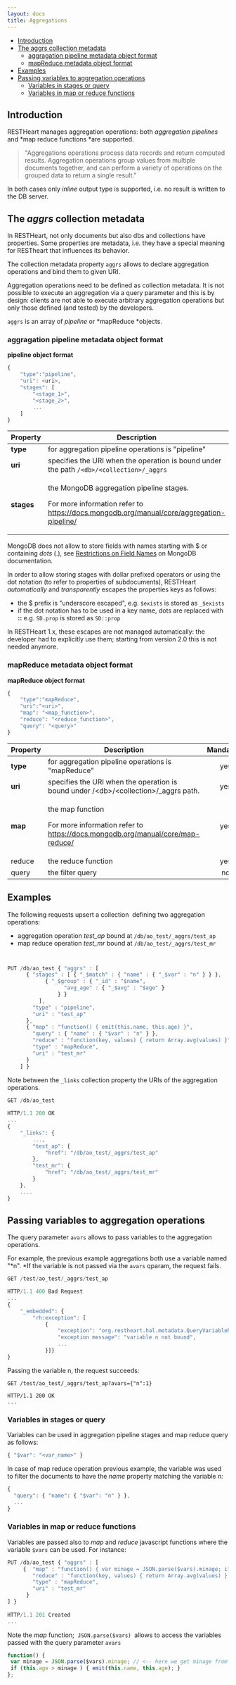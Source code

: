 ```yaml
---
layout: docs
title: Aggregations
---
```


* [Introduction](#introduction)
* [The aggrs collection metadata](#theaggrscollection-metadata)
    * [aggragation pipeline metadata object format](#aggragation-pipeline-metadata-object-format)
    * [mapReduce metadata object format](#mapreduce-metadata-object-format)
* [Examples](#examples)
* [Passing variables to aggregation operations](#passing-variables-to-aggregation-operations)
    * [Variables in stages or query](#variables-in-stages-or-query)
    * [Variables in map or reduce functions](#variables-in-map-or-reduce-functions)

## Introduction

RESTHeart manages aggregation operations: both *aggregation pipelines*
and *map reduce functions *are supported.

> "Aggregations operations process data records and return computed
> results. Aggregation operations group values from multiple documents
> together, and can perform a variety of operations on the grouped data
> to return a single result."

In both cases only *inline* output type is supported, i.e. no result is
written to the DB server.    

## The *aggrs* collection metadata

In RESTHeart, not only documents but also dbs and collections have
properties. Some properties are metadata, i.e. they have a special
meaning for RESTheart that influences its behavior.

The collection metadata property `aggrs` allows to declare aggregation
operations and bind them to given URI.

Aggregation operations need to be defined as collection metadata. It is
not possible to execute an aggregation via a query parameter and this is
by design: clients are not able to execute arbitrary aggregation
operations but only those defined (and tested) by the developers.

`aggrs` is an array of *pipeline* or *mapReduce *objects.

### aggragation pipeline metadata object format

**pipeline object format**

``` js
{
    "type":"pipeline",
    "uri": <uri>,
    "stages": [
        "<stage_1>",
        "<stage_2>",
        ...
    ]
}
```

<table>
<thead>
<tr class="header">
<th>Property</th>
<th>Description</th>
<th style="text-align: center;">Mandatory</th>
</tr>
</thead>
<tbody>
<tr class="odd">
<td><strong>type</strong></td>
<td>for aggregation pipeline operations is &quot;pipeline&quot;</td>
<td style="text-align: center;">yes</td>
</tr>
<tr class="even">
<td><strong>uri</strong></td>
<td>specifies the URI when the operation is bound under the path <code>/&lt;db&gt;/&lt;collection&gt;/_aggrs</code></td>
<td style="text-align: center;">yes</td>
</tr>
<tr class="odd">
<td><strong>stages</strong></td>
<td><p>the MongoDB aggregation pipeline stages.</p>
<p>For more information refer to <a href="https://docs.mongodb.org/manual/core/aggregation-pipeline/" class="uri">https://docs.mongodb.org/manual/core/aggregation-pipeline/</a></p></td>
<td style="text-align: center;">yes</td>
</tr>
</tbody>
</table>

MongoDB does not allow to store fields with names starting with $ or
containing *dots* (.), see [Restrictions on Field
Names](https://docs.mongodb.org/manual/reference/limits/#Restrictions-on-Field-Names)
on MongoDB documentation.

In order to allow storing stages with dollar prefixed operators or using
the dot notation (to refer to properties of subdocuments), RESTHeart
*automatically* and *transparently* escapes the properties keys as
follows:

-   the $ prefix is "underscore escaped", e.g. `$exists` is stored as
    `_$exists`
-   if the dot notation has to be used in a key name, dots are replaced
    with **::** e.g. `SD.prop` is stored as `SD::prop`

In RESTHeart 1.x, these escapes are not managed automatically: the
developer had to explicitly use them; starting from version 2.0 this is
not needed anymore.

### mapReduce metadata object format

**mapReduce object format**

``` js
{
    "type":"mapReduce",
    "uri":"<uri>",
    "map": "<map_function>",
    "reduce": "<reduce_function>",
    "query": "<query>"
}
```

<table>
<thead>
<tr class="header">
<th>Property</th>
<th>Description</th>
<th style="text-align: center;">Mandatory</th>
</tr>
</thead>
<tbody>
<tr class="odd">
<td><strong>type</strong></td>
<td>for aggregation pipeline operations is &quot;mapReduce&quot;</td>
<td style="text-align: center;">yes</td>
</tr>
<tr class="even">
<td><strong>uri</strong></td>
<td>specifies the URI when the operation is bound under /&lt;db&gt;/&lt;collection&gt;/_aggrs path.</td>
<td style="text-align: center;">yes</td>
</tr>
<tr class="odd">
<td><strong>map</strong></td>
<td><p>the map function</p>
<p>For more information refer to <a href="https://docs.mongodb.org/manual/core/map-reduce/" class="uri">https://docs.mongodb.org/manual/core/map-reduce/</a></p></td>
<td style="text-align: center;">yes</td>
</tr>
<tr class="even">
<td>reduce</td>
<td>the reduce function</td>
<td style="text-align: center;">yes</td>
</tr>
<tr class="odd">
<td>query</td>
<td>the filter query</td>
<td style="text-align: center;">no</td>
</tr>
</tbody>
</table>

## Examples

The following requests upsert a collection  defining two aggregation
operations:

-   aggregation operation *test\_ap* bound at
    `/db/ao_test/_aggrs/test_ap`
-   map reduce operation *test\_mr* bound at
    `/db/ao_test/_aggrs/test_mr`

<!-- -->

     

``` js
PUT /db/ao_test { "aggrs" : [ 
      { "stages" : [ { "_$match" : { "name" : { "_$var" : "n" } } },
            { "_$group" : { "_id" : "$name",
                  "avg_age" : { "_$avg" : "$age" }
                } }
          ],
        "type" : "pipeline",
        "uri" : "test_ap"
      },
      { "map" : "function() { emit(this.name, this.age) }",
        "query" : { "name" : { "$var" : "n" } },
        "reduce" : "function(key, values) { return Array.avg(values) }",
        "type" : "mapReduce",
        "uri" : "test_mr"
      }
    ] }
```

Note between the `_links` collection property the URIs of the
aggregation operations.

``` js
GET /db/ao_test
 
HTTP/1.1 200 OK
...
{
    "_links": {
        ...,
        "test_ap": {
            "href": "/db/ao_test/_aggrs/test_ap"
        }, 
        "test_mr": {
            "href": "/db/ao_test/_aggrs/test_mr"
        }
    },
    ....
}
```

## Passing variables to aggregation operations

The query parameter `avars` allows to pass variables to the aggregation
operations.

For example, the previous example aggregations both use a variable named
"*n". *If the variable is not passed via the `avars` qparam, the request
fails.

``` js
GET /test/ao_test/_aggrs/test_ap

HTTP/1.1 400 Bad Request
...
{
    "_embedded": {
        "rh:exception": [
            {
                "exception": "org.restheart.hal.metadata.QueryVariableNotBoundException", 
                "exception message": "variable n not bound", 
                ...
            }]}
}
```

Passing the variable n, the request succeeds: 

``` plain
GET /test/ao_test/_aggrs/test_ap?avars={"n":1}

HTTP/1.1 200 OK
...
```

### Variables in stages or query

Variables can be used in aggregation pipeline stages and map reduce
query as follows:

``` js
{ "$var": "<var_name>" }
```

In case of map reduce operation previous example, the variable was used
to filter the documents to have the *name* property matching the
variable *n:*

``` js
{
  "query": { "name": { "$var": "n" } },
  ...
}
```

### Variables in map or reduce functions

Variables are passed also to *map* and *reduce* javascript functions
where the variable `$vars` can be used. For instance:

``` js
PUT /db/ao_test { "aggrs" : [ 
     {  "map" : "function() { var minage = JSON.parse($vars).minage; if (this.age > minage ) { emit(this.name, this.age); }; }",
        "reduce" : "function(key, values) { return Array.avg(values) } }",
        "type" : "mapReduce",
        "uri" : "test_mr"
      } 
] }
 
HTTP/1.1 201 Created
...
```

Note the *map* function;  `JSON.parse($vars) `allows to access the
variables passed with the query parameter `avars`

``` js
function() { 
 var minage = JSON.parse($vars).minage; // <-- here we get minage from avars qparam
 if (this.age > minage ) { emit(this.name, this.age); } 
}; 
```
